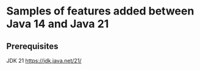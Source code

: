 # Samples of features added between Java 14 and Java 21

## Prerequisites

JDK 21
https://jdk.java.net/21/
